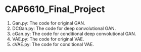 # CAP6610_Final_Project
1. Gan.py: The code for original GAN.
2. DCGan.py: The code for deep convolutional GAN.
3. cGan.py: The code for conditional deep convolutional GAN.
4. VAE.py: The code for original VAE.
5. cVAE.py: The code for conditional VAE.
